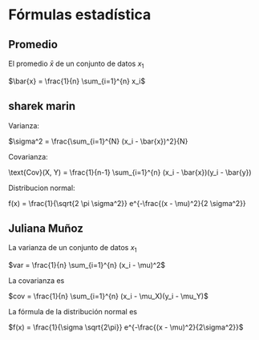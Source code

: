 # Fórmulas estadística



## Promedio


El promedio $\bar{x}$ de un conjunto de datos $x_1$

$\bar{x} = \frac{1}{n} \sum_{i=1}^{n} x_i$


## sharek marin 

Varianza:

$\sigma^2 = \frac{\sum_{i=1}^{N} (x_i - \bar{x})^2}{N} 

Covarianza: 

\text{Cov}(X, Y) = \frac{1}{n-1} \sum_{i=1}^{n} (x_i - \bar{x})(y_i - \bar{y})

Distribucion normal:

f(x) = \frac{1}{\sqrt{2 \pi \sigma^2}} e^{-\frac{(x - \mu)^2}{2 \sigma^2}}


## Juliana Muñoz

La varianza de un conjunto de datos $x_1$

$var = \frac{1}{n} \sum_{i=1}^{n} (x_i - \mu)^2\$

La covarianza es

$cov = \frac{1}{n} \sum_{i=1}^{n} (x_i - \mu_X)(y_i - \mu_Y)$

La fórmula de la distribución normal es

$f(x) = \frac{1}{\sigma \sqrt{2\pi}} e^{-\frac{(x - \mu)^2}{2\sigma^2}}$

